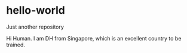 # hello-world
Just another repository

Hi Human. I am DH from Singapore, which is an excellent country to be trained.
